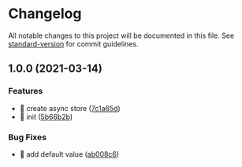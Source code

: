 # Changelog

All notable changes to this project will be documented in this file. See [standard-version](https://github.com/conventional-changelog/standard-version) for commit guidelines.

## 1.0.0 (2021-03-14)


### Features

* 🎸 create async store ([7c1a65d](https://github.com/ngneat/loadoff/commit/7c1a65d23823b295e0c72cbd688291c639adb085))
* 🎸 init ([5b66b2b](https://github.com/ngneat/loadoff/commit/5b66b2bc500cbf212bc5425300fc843d0f755329))


### Bug Fixes

* 🐛 add default value ([ab008c6](https://github.com/ngneat/loadoff/commit/ab008c69f1e8fd53bc722481bf06ba75591f1bf2))
